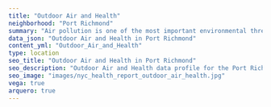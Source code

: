 ```yaml
---
title: "Outdoor Air and Health"
neighborhood: "Port Richmond"
summary: "Air pollution is one of the most important environmental threats to urban populations and while all people are exposed, pollutant emissions, levels of exposure, and population vulnerability vary across neighborhoods. Exposures to common air pollutants have been linked to respiratory and cardiovascular diseases, cancers, and premature deaths."
data_json: "Outdoor Air and Health in Port Richmond"
content_yml: "Outdoor_Air_and_Health"
type: location
seo_title: "Outdoor Air and Health in Port Richmond"
seo_description: "Outdoor Air and Health data profile for the Port Richmond neighborhood of NYC."
seo_image: "images/nyc_health_report_outdoor_air_health.jpg"
vega: true
arquero: true
---
```

